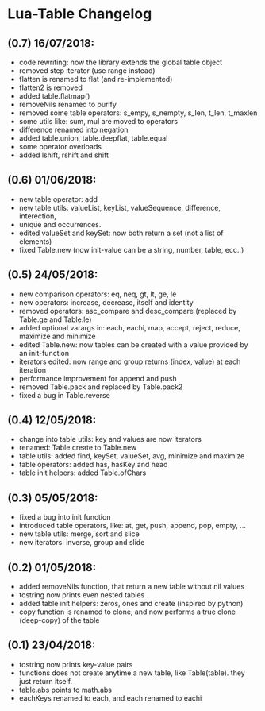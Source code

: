 # Lua-Table Changelog

## (0.7) 16/07/2018:
- code rewriting: now the library extends the global table object
- removed step iterator (use range instead)
- flatten is renamed to flat (and re-implemented)
- flatten2 is removed
- added table.flatmap()
- removeNils renamed to purify
- removed some table operators: s_empy, s_nempty, s_len, t_len, t_maxlen
- some utils like: sum, mul are moved to operators
- difference renamed into negation
- added table.union, table.deepflat, table.equal
- some operator overloads
- added lshift, rshift and shift

## (0.6) 01/06/2018:
- new table operator: add
- new table utils: valueList, keyList, valueSequence, difference, interection, 
- unique and occurrences.
- edited valueSet and keySet: now both return a set (not a list of elements)
- fixed Table.new (now init-value can be a string, number, table, ecc..)

## (0.5) 24/05/2018:
- new comparison operators: eq, neq, gt, lt, ge, le 
- new operators: increase, decrease, itself and identity
- removed operators: asc_compare and desc_compare (replaced by Table.ge and Table.le)
- added optional varargs in: each, eachi, map, accept, reject, reduce, maximize and minimize
- edited Table.new: now tables can be created with a value provided by an init-function 
- iterators edited: now range and group returns (index, value) at each iteration
- performance improvement for append and push
- removed Table.pack and replaced by Table.pack2
- fixed a bug in Table.reverse

## (0.4) 12/05/2018:
- change into table utils: key and values are now iterators
- renamed: Table.create to Table.new
- table utils: added find, keySet, valueSet, avg, minimize and maximize
- table operators: added has, hasKey and head
- table init helpers: added Table.ofChars

## (0.3) 05/05/2018:
- fixed a bug into init function 
- introduced table operators, like: at, get, push, append, pop, empty, ...
- new table utils: merge, sort and slice
- new iterators: inverse, group and slide

## (0.2) 01/05/2018:
- added removeNils function, that return a new table without nil values
- tostring now prints even nested tables
- added table init helpers: zeros, ones and create (inspired by python)
- copy function is renamed to clone, and now performs a true clone (deep-copy) of the table

## (0.1) 23/04/2018:
- tostring now prints key-value pairs
- functions does not create anytime a new table, like Table(table). they just return itself.
- table.abs points to math.abs
- eachKeys renamed to each, and each renamed to eachi